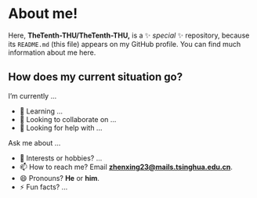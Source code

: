 # About me!

Here, **TheTenth-THU/TheTenth-THU,** is a ✨ _special_ ✨ repository, because its `README.md` (this file) appears on my GitHub profile. You can find much information about me here.

## How does my current situation go?

I’m currently ...
- 🌱 Learning ...
- 👯 Looking to collaborate on ...
- 🤔 Looking for help with ...

Ask me about ...
- 💬 Interests or hobbies? ...
- 📫 How to reach me? Email **zhenxing23@mails.tsinghua.edu.cn**.
- 😄 Pronouns? **He** or **him**.
- ⚡ Fun facts? ...
